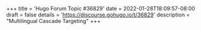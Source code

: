 +++
title = 'Hugo Forum Topic #36829'
date = 2022-01-28T18:09:57-08:00
draft = false
details = 'https://discourse.gohugo.io/t/36829'
description = "Multilingual Cascade Targeting"
+++
